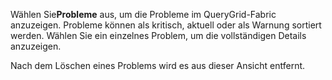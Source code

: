 Wählen Sie**Probleme** aus, um die Probleme im QueryGrid-Fabric anzuzeigen. Probleme können als kritisch, aktuell oder als Warnung sortiert werden. Wählen Sie ein einzelnes Problem, um die vollständigen Details anzuzeigen.

Nach dem Löschen eines Problems wird es aus dieser Ansicht entfernt.


